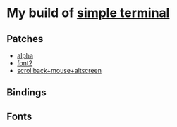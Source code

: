 # My build of [simple terminal](https://st.suckless.org/)

## Patches
+ [alpha](https://st.suckless.org/patches/alpha/)
+ [font2](https://st.suckless.org/patches/font2/)
+ [scrollback+mouse+altscreen](https://st.suckless.org/patches/scrollback/)
## Bindings

## Fonts
